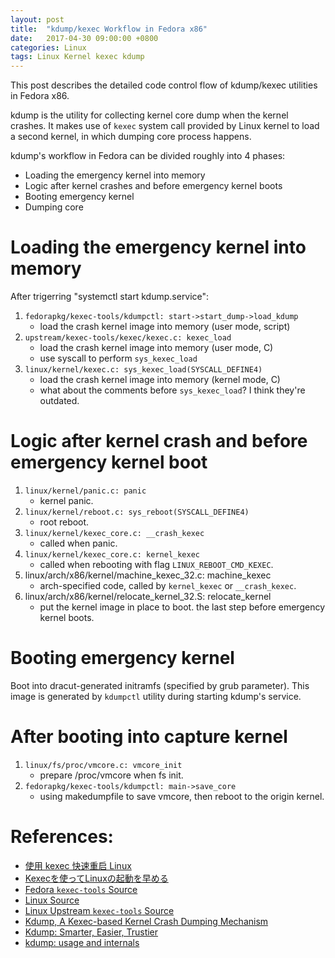 ```yaml
---
layout: post
title:  "kdump/kexec Workflow in Fedora x86"
date:   2017-04-30 09:00:00 +0800
categories: Linux
tags: Linux Kernel kexec kdump
---
```


This post describes the detailed code control flow of kdump/kexec utilities in Fedora x86.

kdump is the utility for collecting kernel core dump when the kernel crashes. It makes use of `kexec` system call provided by Linux kernel to load a second kernel, in which dumping core process happens.

kdump's workflow in Fedora can be divided roughly into 4 phases:
* Loading the emergency kernel into memory
* Logic after kernel crashes and before emergency kernel boots
* Booting emergency kernel
* Dumping core

# **Loading the emergency kernel into memory**

After trigerring "systemctl start kdump.service":

1. `fedorapkg/kexec-tools/kdumpctl: start->start_dump->load_kdump`
    * load the crash kernel image into memory (user mode, script)
2. `upstream/kexec-tools/kexec/kexec.c: kexec_load`
    * load the crash kernel image into memory (user mode, C)
    * use syscall to perform `sys_kexec_load`
3. `linux/kernel/kexec.c: sys_kexec_load(SYSCALL_DEFINE4)`
    * load the crash kernel image into memory (kernel mode, C)
    * what about the comments before `sys_kexec_load`? I think they're outdated.

# **Logic after kernel crash and before emergency kernel boot**

1. `linux/kernel/panic.c: panic`
    * kernel panic.
2. `linux/kernel/reboot.c: sys_reboot(SYSCALL_DEFINE4)`
    * root reboot.
3. `linux/kernel/kexec_core.c: __crash_kexec`
    * called when panic.
4. `linux/kernel/kexec_core.c: kernel_kexec`
    * called when rebooting with flag `LINUX_REBOOT_CMD_KEXEC`.
5. linux/arch/x86/kernel/machine_kexec_32.c: machine_kexec
    * arch-specified code, called by `kernel_kexec` or `__crash_kexec`.
6. linux/arch/x86/kernel/relocate_kernel_32.S: relocate_kernel
    * put the kernel image in place to boot. the last step before emergency kernel boots.

# **Booting emergency kernel**
Boot into dracut-generated initramfs (specified by grub parameter). This image is generated by `kdumpctl` utility during starting kdump's service.

# **After booting into capture kernel**

1. `linux/fs/proc/vmcore.c: vmcore_init`
    * prepare /proc/vmcore when fs init.
2. `fedorapkg/kexec-tools/kdumpctl: main->save_core`
    * using makedumpfile to save vmcore, then reboot to the origin kernel.


# References:

* [使用 kexec 快速重启 Linux](https://www.ibm.com/developerworks/cn/linux/l-kexec/)
* [Kexecを使ってLinuxの起動を早める](https://www.ibm.com/developerworks/jp/linux/library/l-kexec/)
* [Fedora `kexec-tools` Source](git://pkgs.fedoraproject.org/kexec-tools.git)
* [Linux Source](git://git.kernel.org/pub/scm/linux/kernel/git/torvalds/linux.git)
* [Linux Upstream `kexec-tools` Source](git://git.kernel.org/pub/scm/utils/kernel/kexec/kexec-tools.git)
* [Kdump, A Kexec-based Kernel Crash Dumping Mechanism](https://www.kernel.org/doc/ols/2005/ols2005v1-pages-177-188.pdf)
* [Kdump: Smarter, Easier, Trustier](https://www.kernel.org/doc/ols/2007/ols2007v1-pages-167-178.pdf)
* [kdump: usage and internals](http://events.linuxfoundation.org/sites/events/files/slides/kdump_usage_and_internals.pdf)
